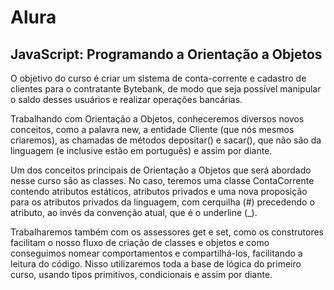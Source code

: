 # Alura

## JavaScript: Programando a Orientação a Objetos

O objetivo do curso é criar um sistema de conta-corrente e cadastro de clientes para o contratante Bytebank, de modo que seja possível manipular o saldo desses usuários e realizar operações bancárias.

Trabalhando com Orientação a Objetos, conheceremos diversos novos conceitos, como a palavra new, a entidade Cliente (que nós mesmos criaremos), as chamadas de métodos depositar() e sacar(), que não são da linguagem (e inclusive estão em português) e assim por diante.

Um dos conceitos principais de Orientação a Objetos que será abordado nesse curso são as classes. No caso, teremos uma classe ContaCorrente contendo atributos estáticos, atributos privados e uma nova proposição para os atributos privados da linguagem, com cerquilha (#) precedendo o atributo, ao invés da convenção atual, que é o underline (\_).

Trabalharemos também com os assessores get e set, como os construtores facilitam o nosso fluxo de criação de classes e objetos e como conseguimos nomear comportamentos e compartilhá-los, facilitando a leitura do código. Nisso utilizaremos toda a base de lógica do primeiro curso, usando tipos primitivos, condicionais e assim por diante.
